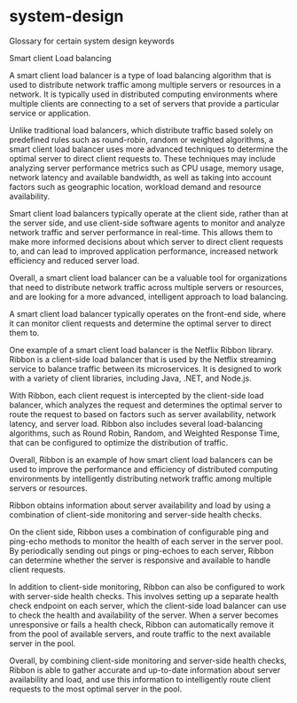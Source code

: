 # system-design
Glossary for certain system design keywords

Smart client Load balancing

A smart client load balancer is a type of load balancing algorithm that is used to distribute network traffic among multiple servers or resources in a network. It is typically used in distributed computing environments where multiple clients are connecting to a set of servers that provide a particular service or application.

Unlike traditional load balancers, which distribute traffic based solely on predefined rules such as round-robin, random or weighted algorithms, a smart client load balancer uses more advanced techniques to determine the optimal server to direct client requests to. These techniques may include analyzing server performance metrics such as CPU usage, memory usage, network latency and available bandwidth, as well as taking into account factors such as geographic location, workload demand and resource availability.

Smart client load balancers typically operate at the client side, rather than at the server side, and use client-side software agents to monitor and analyze network traffic and server performance in real-time. This allows them to make more informed decisions about which server to direct client requests to, and can lead to improved application performance, increased network efficiency and reduced server load.

Overall, a smart client load balancer can be a valuable tool for organizations that need to distribute network traffic across multiple servers or resources, and are looking for a more advanced, intelligent approach to load balancing.

A smart client load balancer typically operates on the front-end side, where it can monitor client requests and determine the optimal server to direct them to.

One example of a smart client load balancer is the Netflix Ribbon library. Ribbon is a client-side load balancer that is used by the Netflix streaming service to balance traffic between its microservices. It is designed to work with a variety of client libraries, including Java, .NET, and Node.js.

With Ribbon, each client request is intercepted by the client-side load balancer, which analyzes the request and determines the optimal server to route the request to based on factors such as server availability, network latency, and server load. Ribbon also includes several load-balancing algorithms, such as Round Robin, Random, and Weighted Response Time, that can be configured to optimize the distribution of traffic.

Overall, Ribbon is an example of how smart client load balancers can be used to improve the performance and efficiency of distributed computing environments by intelligently distributing network traffic among multiple servers or resources.

Ribbon obtains information about server availability and load by using a combination of client-side monitoring and server-side health checks.

On the client side, Ribbon uses a combination of configurable ping and ping-echo methods to monitor the health of each server in the server pool. By periodically sending out pings or ping-echoes to each server, Ribbon can determine whether the server is responsive and available to handle client requests.

In addition to client-side monitoring, Ribbon can also be configured to work with server-side health checks. This involves setting up a separate health check endpoint on each server, which the client-side load balancer can use to check the health and availability of the server. When a server becomes unresponsive or fails a health check, Ribbon can automatically remove it from the pool of available servers, and route traffic to the next available server in the pool.

Overall, by combining client-side monitoring and server-side health checks, Ribbon is able to gather accurate and up-to-date information about server availability and load, and use this information to intelligently route client requests to the most optimal server in the pool.
